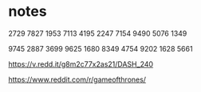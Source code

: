 # notes

2729 7827
1953 7113
4195 2247
7154 9490
5076 1349

9745 2887
3699 9625
1680 8349
4754 9202
1628 5661


https://v.redd.it/g8m2c77x2as21/DASH_240

https://www.reddit.com/r/gameofthrones/
